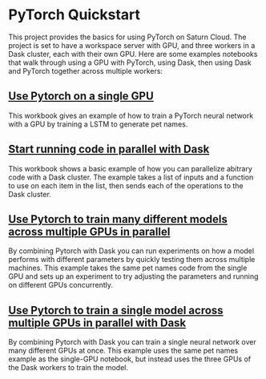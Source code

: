 # PyTorch Quickstart

This project provides the basics for using PyTorch on Saturn Cloud. The project is set to have a workspace server with GPU, and three workers in a Dask cluster, each with their own GPU. Here are some examples notebooks that walk through using a GPU with PyTorch, using Dask, then using Dask and PyTorch together across multiple workers:

## [Use Pytorch on a single GPU](01-start-with-pytorch.ipynb)

This workbook gives an example of how to train a PyTorch neural network with a GPU by training a LSTM to generate pet names.

## [Start running code in parallel with Dask](02-start-with-dask.ipynb)

This workbook shows a basic example of how you can parallelize abitrary code with a Dask cluster. The example takes a list of inputs and a function to use on each item in the list, then sends each of the operations to the Dask cluster.

## [Use Pytorch to train many different models across multiple GPUs in parallel](03-start-with-pytorch+dask-multiple-models.ipynb)

By combining Pytorch with Dask you can run experiments on how a model performs with different parameters by quickly testing them across multiple machines. This example takes the same pet names code from the single GPU and sets up an experiment to try adjusting the parameters and running on different GPUs concurrently.

## [Use Pytorch to train a single model across multiple GPUs in parallel with Dask](04-start-with-pytorch+dask-single-model.ipynb)

By combining Pytorch with Dask you can train a single neural network over many different GPUs at once. This example uses the same pet names example as the single-GPU notebook, but instead uses the three GPUs of the Dask workers to train the model.